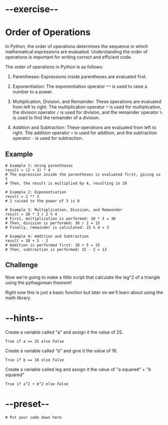 # --exercise--

# Order of Operations

In Python, the order of operations determines the sequence in which mathematical expressions are evaluated. Understanding the order of operations is important for writing correct and efficient code.

The order of operations in Python is as follows:

1. Parentheses: Expressions inside parentheses are evaluated first.

2. Exponentiation: The exponentiation operator `**` is used to raise a number to a power.

3. Multiplication, Division, and Remainder: These operations are evaluated from left to right. The multiplication operator `*` is used for multiplication, the division operator `/` is used for division, and the remainder operator `%` is used to find the remainder of a division.

4. Addition and Subtraction: These operations are evaluated from left to right. The addition operator `+` is used for addition, and the subtraction operator `-` is used for subtraction.

## Example

```
# Example 1: Using parentheses
result = (2 + 3) * 4
# The expression inside the parentheses is evaluated first, giving us 5
# Then, the result is multiplied by 4, resulting in 20

# Example 2: Exponentiation
result = 2 ** 3
# 2 raised to the power of 3 is 8

# Example 3: Multiplication, Division, and Remainder
result = 10 * 3 / 2 % 4
# First, multiplication is performed: 10 * 3 = 30
# Then, division is performed: 30 / 2 = 15
# Finally, remainder is calculated: 15 % 4 = 3

# Example 4: Addition and Subtraction
result = 10 + 5 - 2
# Addition is performed first: 10 + 5 = 15
# Then, subtraction is performed: 15 - 2 = 13
```

## Challenge

Now we're going to make a little script that calculate the leg^2 of a triangle using the pythagorean theorem!

Right now this is just a basic function but later on we'll learn about using the math library.

# --hints--

Create a variable called "a" and assign it the value of 25.

```
True if a == 25 else False
```

Create a variable called "b" and give it the value of 16.

```
True if b == 16 else False
```

Create a variable called leg and assign it the value of "a squared" + "b squared"

```
True if a^2 + b^2 else False
```

# --preset--

```
# Put your code down here
```